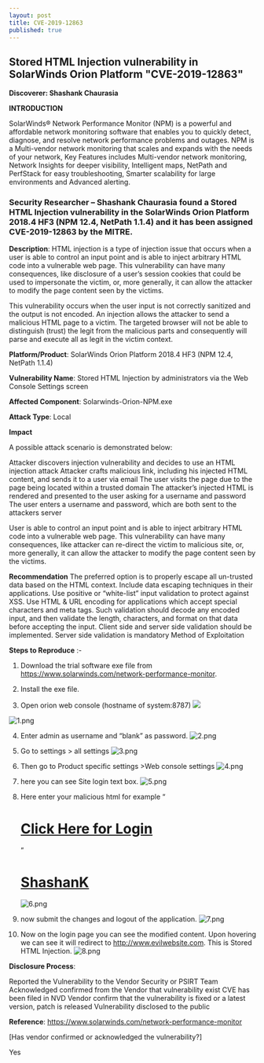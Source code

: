 ```yaml
---
layout: post
title: CVE-2019-12863
published: true
---
```


##  Stored HTML Injection vulnerability in SolarWinds Orion Platform "CVE-2019-12863"

**Discoverer: Shashank Chaurasia**

**INTRODUCTION**

SolarWinds® Network Performance Monitor (NPM) is a powerful and affordable network monitoring software that enables you to quickly detect, diagnose, and resolve network performance problems and outages. NPM is a Multi-vendor network monitoring that scales and expands with the needs of your network, Key Features includes  Multi-vendor network monitoring, Network Insights for deeper visibility, Intelligent maps, NetPath and PerfStack for easy troubleshooting, Smarter scalability for large environments and Advanced alerting.

### Security Researcher – Shashank Chaurasia found a Stored HTML Injection vulnerability in the SolarWinds Orion Platform 2018.4 HF3 (NPM 12.4, NetPath 1.1.4) and it has been assigned CVE-2019-12863 by the MITRE.


**Description**: HTML injection is a type of injection issue that occurs when a user is able to control an input point and is able to inject arbitrary HTML code into a vulnerable web page. This vulnerability can have many consequences, like disclosure of a user’s session cookies that could be used to impersonate the victim, or, more generally, it can allow the attacker to modify the page content seen by the victims.

This vulnerability occurs when the user input is not correctly sanitized and the output is not encoded. An injection allows the attacker to send a malicious HTML page to a victim. The targeted browser will not be able to distinguish (trust) the legit from the malicious parts and consequently will parse and execute all as legit in the victim context.

**Platform/Product**: SolarWinds Orion Platform 2018.4 HF3 (NPM 12.4, NetPath 1.1.4)

**Vulnerability Name**: Stored HTML Injection by administrators via the Web Console Settings screen

**Affected Component**: Solarwinds-Orion-NPM.exe

**Attack Type**: Local

**Impact**

A possible attack scenario is demonstrated below:

Attacker discovers injection vulnerability and decides to use an HTML injection attack
Attacker crafts malicious link, including his injected HTML content, and sends it to a user via email
The user visits the page due to the page being located within a trusted domain
The attacker’s injected HTML is rendered and presented to the user asking for a username and password
The user enters a username and password, which are both sent to the attackers server

User is able to control an input point and is able to inject arbitrary HTML code into a vulnerable web page. This vulnerability can have many consequences, like attacker can re-direct the victim to malicious site, or, more generally, it can allow the attacker to modify the page content seen by the victims.

**Recommendation**
The preferred option is to properly escape all un-trusted data based on the HTML context. Include data escaping techniques in their applications.
Use positive or “white-list” input validation to protect against XSS.
Use HTML & URL encoding for applications which accept special characters and meta tags. Such validation should decode any encoded input, and then validate the length, characters, and format on that data before accepting the input.
Client side and server side validation should be implemented. Server side validation is mandatory
Method of Exploitation

**Steps to Reproduce** :-

1) Download the trial software exe file from https://www.solarwinds.com/network-performance-monitor.

2) Install the exe file.

3) Open orion web console (hostname of system:8787)
![]({{site.baseurl}}/https://github.com/ShashankChaurasia/ShashankChaurasia.github.io/blob/08baaf205f76dac19be23177951efca5f8e63668/Assets/Images/1.png)

![1.png]({{site.baseurl}}/Assets/Images/1.png)

4) Enter admin as username and “blank” as password.
![2.png]({{site.baseurl}}/_posts/2.png)

 5) Go to settings > all settings
 ![3.png]({{site.baseurl}}/_posts/3.png)

6) Then go to Product specific settings >Web console settings
![4.png]({{site.baseurl}}/_posts/4.png)

 7) here you can see Site login text box.
![5.png]({{site.baseurl}}/_posts/5.png)

 8) Here enter your malicious html for example “<h1><a href=”http://www.evilwebsite.com“>Click Here for Login</a></h1>”  <h1><a href=”http://www.evilwebsite.com”>ShashanK</a></h1>
 ![6.png]({{site.baseurl}}/_posts/6.png)

 9) now submit the changes and logout of the application.
 ![7.png]({{site.baseurl}}/_posts/7.png)

10) Now on the login page you can see the modified content. Upon hovering we can see it will redirect to http://www.evilwebsite.com. This is Stored HTML Injection.
![8.png]({{site.baseurl}}/_posts/8.png)

**Disclosure Process**:

Reported the Vulnerability to the Vendor Security or PSIRT Team
Acknowledged confirmed from the Vendor that vulnerability exist
CVE has been filed in NVD
Vendor confirm that the vulnerability is fixed or a latest version, patch is released
Vulnerability disclosed to the public
 

**Reference**: https://www.solarwinds.com/network-performance-monitor  


[Has vendor confirmed or acknowledged the vulnerability?]

Yes
